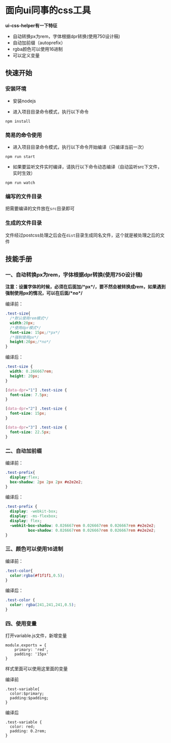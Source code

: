 # 面向ui同事的css工具
**ui-css-helper有一下特征**

- 自动转换px为rem，字体根据dpr转换(使用750设计稿)
- 自动加前缀（autoprefix）
- rgba颜色可以使用16进制
- 可以定义变量

## 快速开始

### 安装环境

- 安装nodejs

- 进入项目目录命令模式，执行以下命令

```shell
npm install
```
### 简易的命令使用

- 进入项目目录命令模式，执行以下命令开始编译（只编译当前一次）

```shell
npm run start
```
- 如果要监听文件实时编译，请执行以下命令动态编译（自动监听src下文件，实时生效）

```shell
npm run watch
```
### 编写的文件目录
把需要编译的文件放在`src`目录即可

### 生成的文件目录
文件经过postcss处理之后会在`dist`目录生成同名文件，这个就是被处理之后的文件

## 技能手册

### 一、自动转换px为rem，字体根据dpr转换(使用750设计稿)
**注意：设置字体的时候，必须在后面加/\*px\*/，要不然会被转换成rem，如果遇到强制使用px的情况，可以在后面/\*no\*/**

编译前：
```css
.test-size{
  /*默认使用rem模式*/
  width:20px;
  /*使用dpr模式*/
  font-size: 15px;/*px*/
  /*强制使用px*/
  height:20px;/*no*/
}

```
编译后：
```css
.test-size {
  width: 0.266667rem;
  height: 20px;
}

[data-dpr="1"] .test-size {
  font-size: 7.5px;
}

[data-dpr="2"] .test-size {
  font-size: 15px;
}

[data-dpr="3"] .test-size {
  font-size: 22.5px;
}
```

### 二、自动加前缀
编译前：
```css
.test-prefix{
  display:flex;
  box-shadow: 2px 2px 2px #e2e2e2;
}
```
编译后：
```css
.test-prefix {
  display: -webkit-box;
  display: -ms-flexbox;
  display: flex;
  -webkit-box-shadow: 0.026667rem 0.026667rem 0.026667rem #e2e2e2;
          box-shadow: 0.026667rem 0.026667rem 0.026667rem #e2e2e2;
}
```

### 三、颜色可以使用16进制

编译前：
```css
.test-color{
  color:rgba(#f1f1f1,0.5);
}

```
编译后：
```css
.test-color {
  color: rgba(241,241,241,0.5);
}
```

### 四、使用变量

打开variable.js文件，新增变量
```
module.exports = {
    primary: 'red',
    padding: '15px'
}
```
样式里面可以使用这里面的变量

编译前
```
.test-variable{
  color:$primary;
  padding:$padding;
}
```

编译后
```
.test-variable {
  color: red;
  padding: 0.2rem;
}
```
